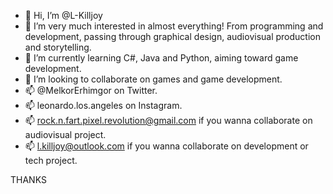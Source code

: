 - 👋 Hi, I’m @L-Killjoy
- 👀 I’m very much interested in almost everything! From programming and development, passing through graphical design, audiovisual production and storytelling.
- 🌱 I’m currently learning C#, Java and Python, aiming toward game development.
- 💞️ I’m looking to collaborate on games and game development.
- 📫 @MelkorErhimgor on Twitter.
- 📫 leonardo.los.angeles on Instagram.
- 📫 rock.n.fart.pixel.revolution@gmail.com if you wanna collaborate on audiovisual project.
- 📫 l.killjoy@outlook.com if you wanna collaborate on development or tech project.

THANKS
